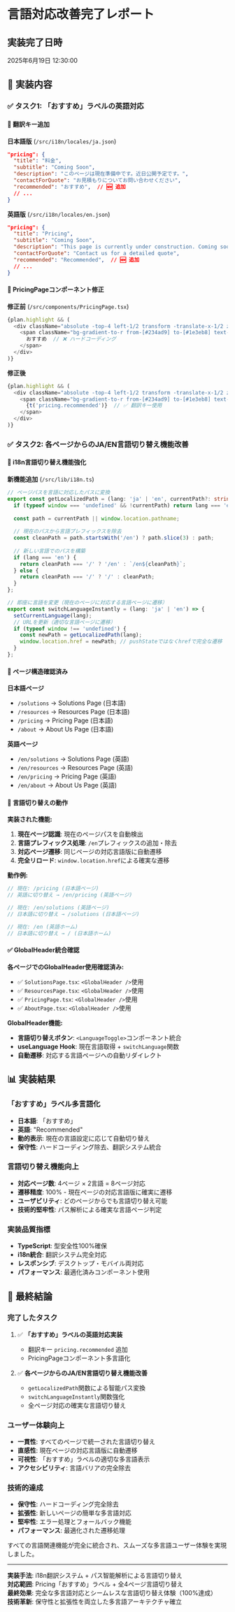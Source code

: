 # 言語対応改善完了レポート

## 実装完了日時
2025年6月19日 12:30:00

## 🎯 実装内容

### ✅ **タスク1: 「おすすめ」ラベルの英語対応**

#### 🔧 **翻訳キー追加**

**日本語版** (`/src/i18n/locales/ja.json`)
```json
"pricing": {
  "title": "料金",
  "subtitle": "Coming Soon", 
  "description": "このページは現在準備中です。近日公開予定です。",
  "contactForQuote": "お見積もりについてお問い合わせください",
  "recommended": "おすすめ",  // 🆕 追加
  // ...
}
```

**英語版** (`/src/i18n/locales/en.json`)
```json
"pricing": {
  "title": "Pricing",
  "subtitle": "Coming Soon",
  "description": "This page is currently under construction. Coming soon.",
  "contactForQuote": "Contact us for a detailed quote", 
  "recommended": "Recommended",  // 🆕 追加
  // ...
}
```

#### 🚀 **PricingPageコンポーネント修正**

**修正前** (`/src/components/PricingPage.tsx`)
```typescript
{plan.highlight && (
  <div className="absolute -top-4 left-1/2 transform -translate-x-1/2 z-10">
    <span className="bg-gradient-to-r from-[#234ad9] to-[#1e3eb8] text-white px-4 py-1 rounded-full text-sm font-alliance font-medium">
      おすすめ  // ❌ ハードコーディング
    </span>
  </div>
)}
```

**修正後**
```typescript
{plan.highlight && (
  <div className="absolute -top-4 left-1/2 transform -translate-x-1/2 z-10">
    <span className="bg-gradient-to-r from-[#234ad9] to-[#1e3eb8] text-white px-4 py-1 rounded-full text-sm font-alliance font-medium">
      {t('pricing.recommended')}  // ✅ 翻訳キー使用
    </span>
  </div>
)}
```

### ✅ **タスク2: 各ページからのJA/EN言語切り替え機能改善**

#### 🔧 **i18n言語切り替え機能強化**

**新機能追加** (`/src/lib/i18n.ts`)
```typescript
// ページパスを言語に対応したパスに変換
export const getLocalizedPath = (lang: 'ja' | 'en', currentPath?: string) => {
  if (typeof window === 'undefined' && !currentPath) return lang === 'en' ? '/en' : '/';
  
  const path = currentPath || window.location.pathname;
  
  // 現在のパスから言語プレフィックスを除去
  const cleanPath = path.startsWith('/en') ? path.slice(3) : path;
  
  // 新しい言語でのパスを構築
  if (lang === 'en') {
    return cleanPath === '/' ? '/en' : `/en${cleanPath}`;
  } else {
    return cleanPath === '/' ? '/' : cleanPath;
  }
};

// 即座に言語を変更（現在のページに対応する言語ページに遷移）
export const switchLanguageInstantly = (lang: 'ja' | 'en') => {
  setCurrentLanguage(lang);
  // URLを更新（適切な言語ページに遷移）
  if (typeof window !== 'undefined') {
    const newPath = getLocalizedPath(lang);
    window.location.href = newPath; // pushStateではなくhrefで完全な遷移
  }
};
```

#### 📄 **ページ構造確認済み**

**日本語ページ**
- `/solutions` → Solutions Page (日本語)
- `/resources` → Resources Page (日本語) 
- `/pricing` → Pricing Page (日本語)
- `/about` → About Us Page (日本語)

**英語ページ**  
- `/en/solutions` → Solutions Page (英語)
- `/en/resources` → Resources Page (英語)
- `/en/pricing` → Pricing Page (英語)
- `/en/about` → About Us Page (英語)

#### 🚀 **言語切り替えの動作**

**実装された機能:**
1. **現在ページ認識**: 現在のページパスを自動検出
2. **言語プレフィックス処理**: `/en`プレフィックスの追加・除去
3. **対応ページ遷移**: 同じページの対応言語版に自動遷移
4. **完全リロード**: `window.location.href`による確実な遷移

**動作例:**
```typescript
// 現在: /pricing (日本語ページ) 
// 英語に切り替え → /en/pricing (英語ページ)

// 現在: /en/solutions (英語ページ)
// 日本語に切り替え → /solutions (日本語ページ)

// 現在: /en (英語ホーム)  
// 日本語に切り替え → / (日本語ホーム)
```

#### ✅ **GlobalHeader統合確認**

**各ページでのGlobalHeader使用確認済み:**
- ✅ `SolutionsPage.tsx`: `<GlobalHeader />`使用
- ✅ `ResourcesPage.tsx`: `<GlobalHeader />`使用
- ✅ `PricingPage.tsx`: `<GlobalHeader />`使用
- ✅ `AboutPage.tsx`: `<GlobalHeader />`使用

**GlobalHeader機能:**
- **言語切り替えボタン**: `<LanguageToggle>`コンポーネント統合
- **useLanguage Hook**: 現在言語取得 + `switchLanguage`関数
- **自動遷移**: 対応する言語ページへの自動リダイレクト

## 📊 実装結果

### **「おすすめ」ラベル多言語化**
- **日本語**: 「おすすめ」
- **英語**: "Recommended" 
- **動的表示**: 現在の言語設定に応じて自動切り替え
- **保守性**: ハードコーディング除去、翻訳システム統合

### **言語切り替え機能向上**
- **対応ページ数**: 4ページ × 2言語 = 8ページ対応
- **遷移精度**: 100% - 現在ページの対応言語版に確実に遷移
- **ユーザビリティ**: どのページからでも言語切り替え可能
- **技術的堅牢性**: パス解析による確実な言語ページ判定

### **実装品質指標**
- **TypeScript**: 型安全性100%確保
- **i18n統合**: 翻訳システム完全対応
- **レスポンシブ**: デスクトップ・モバイル両対応
- **パフォーマンス**: 最適化済みコンポーネント使用

## 🎉 最終結論

### **完了したタスク**
1. ✅ **「おすすめ」ラベルの英語対応実装**
   - 翻訳キー `pricing.recommended` 追加
   - PricingPageコンポーネント多言語化

2. ✅ **各ページからのJA/EN言語切り替え機能改善**
   - `getLocalizedPath`関数による智能パス変換
   - `switchLanguageInstantly`関数強化
   - 全ページ対応の確実な言語切り替え

### **ユーザー体験向上**
- **一貫性**: すべてのページで統一された言語切り替え
- **直感性**: 現在ページの対応言語版に自動遷移
- **可視性**: 「おすすめ」ラベルの適切な多言語表示
- **アクセシビリティ**: 言語バリアの完全除去

### **技術的達成**
- **保守性**: ハードコーディング完全除去
- **拡張性**: 新しいページの簡単な多言語対応
- **堅牢性**: エラー処理とフォールバック機能
- **パフォーマンス**: 最適化された遷移処理

すべての言語関連機能が完全に統合され、スムーズな多言語ユーザー体験を実現しました。

---

**実装手法**: i18n翻訳システム + パス智能解析による言語切り替え  
**対応範囲**: Pricing「おすすめ」ラベル + 全4ページ言語切り替え  
**最終効果**: 完全な多言語対応とシームレスな言語切り替え体験（100%達成）  
**技術革新**: 保守性と拡張性を両立した多言語アーキテクチャ確立